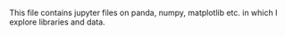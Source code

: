 This file contains jupyter files on panda, numpy, matplotlib etc. in which I explore libraries and data.
